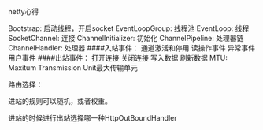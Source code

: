 netty心得

Bootstrap: 启动线程，开启socket
EventLoopGroup: 线程池
EventLoop: 线程
SocketChannel: 连接
ChannelInitializer: 初始化
ChannelPipeline: 处理器链
ChannelHandler: 处理器 ####入站事件：
通道激活和停用
读操作事件
异常事件
用户事件 ####出站事件：
打开连接
关闭连接
写入数据
刷新数据
MTU: Maxitum Transmission Unit最大传输单元

路由选择：

进站的规则可以随机，或者权重。

进站的时候进行出站选择哪一种HttpOutBoundHandler

